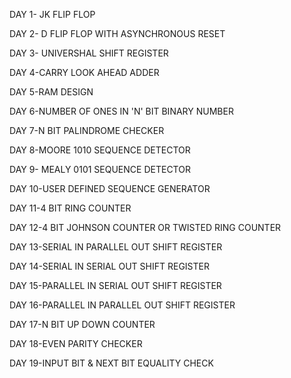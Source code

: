DAY 1- JK FLIP FLOP

DAY 2- D FLIP FLOP WITH ASYNCHRONOUS RESET

DAY 3- UNIVERSHAL SHIFT REGISTER

DAY 4-CARRY LOOK AHEAD ADDER

DAY 5-RAM DESIGN

DAY 6-NUMBER OF ONES IN 'N' BIT BINARY NUMBER

DAY 7-N BIT PALINDROME CHECKER

DAY 8-MOORE 1010 SEQUENCE DETECTOR

DAY 9- MEALY 0101 SEQUENCE DETECTOR

DAY 10-USER DEFINED SEQUENCE GENERATOR 

DAY 11-4 BIT RING COUNTER

DAY 12-4 BIT JOHNSON COUNTER OR TWISTED RING COUNTER

DAY 13-SERIAL IN PARALLEL OUT SHIFT REGISTER

DAY 14-SERIAL IN SERIAL OUT SHIFT REGISTER

DAY 15-PARALLEL IN SERIAL OUT SHIFT REGISTER

DAY 16-PARALLEL IN PARALLEL OUT SHIFT REGISTER

DAY 17-N BIT UP DOWN COUNTER

DAY 18-EVEN PARITY CHECKER

DAY 19-INPUT BIT & NEXT BIT EQUALITY CHECK
